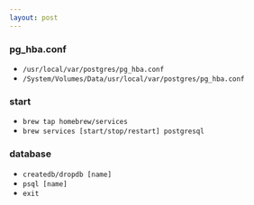 ```yaml
---
layout: post
---
```

### pg_hba.conf
- `/usr/local/var/postgres/pg_hba.conf`
- `/System/Volumes/Data/usr/local/var/postgres/pg_hba.conf`

### start
- `brew tap homebrew/services`
- `brew services [start/stop/restart] postgresql`

### database
- `createdb/dropdb [name]`
- `psql [name]`
- `exit`